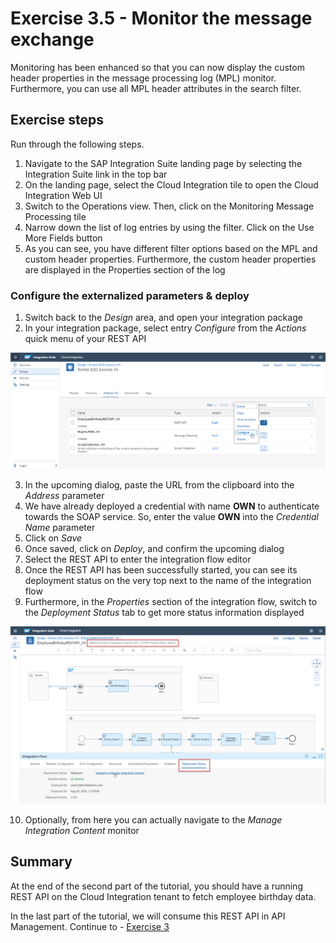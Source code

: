 # Exercise 3.5 - Monitor the message exchange

Monitoring has been enhanced so that you can now display the custom header properties in the message processing log (MPL) monitor. Furthermore, you can use all MPL header attributes in the search filter.

## Exercise steps

Run through the following steps.
1. Navigate to the SAP Integration Suite landing page by selecting the Integration Suite link in the top bar
2. On the landing page, select the Cloud Integration tile to open the Cloud Integration Web UI
3. Switch to the Operations view. Then, click on the Monitoring Message Processing tile
4. Narrow down the list of log entries by using the filter. Click on the Use More Fields button
5. As you can see, you have different filter options based on the MPL and custom header properties. Furthermore, the custom header properties are displayed in the Properties section of the log


### Configure the externalized parameters & deploy
1. Switch back to the *Design* area, and open your integration package
2. In your integration package, select entry *Configure* from the *Actions* quick menu of your REST API

![Configure REST API](/exercises/ex2/images/CI_Configure&DeployRESTAPI.png)

3. In the upcoming dialog, paste the URL from the clipboard into the *Address* parameter
4. We have already deployed a credential with name **OWN** to authenticate towards the SOAP service. So, enter the value **OWN** into the *Credential Name* parameter
5. Click on *Save*
6. Once saved, click on *Deploy*, and confirm the upcoming dialog
7. Select the REST API to enter the integration flow editor
8. Once the REST API has been successfully started, you can see its deployment status on the very top next to the name of the integration flow
9. Furthermore, in the *Properties* section of the integration flow, switch to the *Deployment Status* tab to get more status information displayed

![Deployment status REST API](/exercises/ex2/images/CI_DeploymentStatus.png)

10. Optionally, from here you can actually navigate to the *Manage Integration Content* monitor

## Summary

At the end of the second part of the tutorial, you should have a running REST API on the Cloud Integration tenant to fetch employee birthday data.

In the last part of the tutorial, we will consume this REST API in API Management. Continue to - [Exercise 3](/exercises/ex3)
